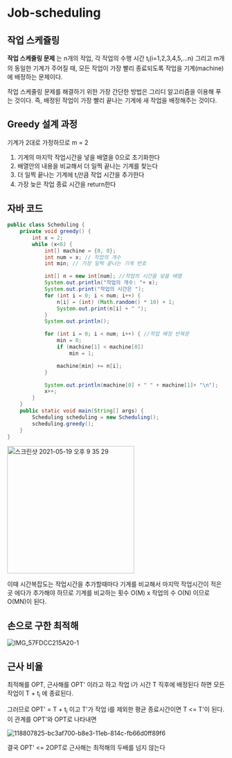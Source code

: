 # Job-scheduling

## 작업 스케쥴링

**작업 스케줄링 문제** 는 n개의 작업, 각 작업의 수행 시간 t<sub>i</sub>(i=1,2,3,4,5,...n) 그리고 m개의 동일한 기계가 주어질 때, 모든 작업이 가장 빨리 종료되도록 작업을 기계(machine)에 배정하는 문제이다.

작업 스케줄링 문제를 해결하기 위한 가장 간단한 방법은 그리디 알고리즘을 이용해 푸는 것이다.
즉, 배정된 작업이 가장 빨리 끝나는 기계에 새 작업을 배정해주는 것이다.

## Greedy 설계 과정

기계가 2대로 가정하므로 m = 2

1. 기계의 마지막 작업시간을 넣을 배열을 0으로 초기화한다
2. 배열안의 내용을 비교해서 더 일찍 끝나는 기계를 찾는다
3. 더 일찍 끝나는 기계에 t<sub>i</sub>만큼 작업 시간을 추가한다
4. 가장 늦은 작업 종료 시간을 return한다

## 자바 코드
```java
public class Scheduling {
    private void greedy() {
        int x = 2;
        while (x<6) {
            int[] machine = {0, 0};
            int num = x; // 작업의 개수
            int min; // 가장 일찍 끝나는 기계 번호

            int[] n = new int[num]; //작업의 시간을 넣을 배열
            System.out.println("작업의 개수: "+ x);
            System.out.print("작업의 시간은 ");
            for (int i = 0; i < num; i++) {
                n[i] = (int) (Math.random() * 10) + 1;
                System.out.print(n[i] + " ");
            }
            System.out.println();

            for (int i = 0; i < num; i++) { //작업 배정 반복문
                min = 0;
                if (machine[1] < machine[0])
                    min = 1;

                machine[min] += n[i];
            }

            System.out.println(machine[0] + " " + machine[1]+ "\n");
            x++;
        }
    }
    public static void main(String[] args) {
        Scheduling scheduling = new Scheduling();
        scheduling.greedy();
    }
}
```

<img width="293" alt="스크린샷 2021-05-19 오후 9 35 29" src="https://user-images.githubusercontent.com/80511335/118813542-37071080-b8ea-11eb-9bda-6b8cd7b85bd9.png">

이때 시간복잡도는 작업시간을 추가할때마다 기계를 비교해서 마지막 작업시간이 적은곳 에다가 추가해야 하므로 기계를 비교하는 횟수 O(M) x 작업의 수 O(N) 이므로 O(MN)이 된다.

## 손으로 구한 최적해

![IMG_57FDCC215A20-1](https://user-images.githubusercontent.com/80511335/118815158-e85a7600-b8eb-11eb-96da-d0c508f7bb57.jpeg)

## 근사 비율

최적해를 OPT, 근사해를 OPT' 이라고 하고 작업 i가 시간 T 직후에 배정된다 하면 모든 작업이 T + t<sub>i</sub> 에 종료된다.

그러므로 OPT' = T + t<sub>i</sub> 이고 T'가 작업 i를 제외한 평균 종료시간이면  T <= T'이 된다. 이 관계를 OPT'와 OPT로 나타내면

![118807825-bc3af700-b8e3-11eb-814c-fb66d0ff89f6](https://user-images.githubusercontent.com/80511335/118817982-c8788180-b8ee-11eb-91bf-3b286cadd1a9.jpg)

결국 OPT' <= 2OPT로 근사해는 최적해의 두배를 넘지 않는다
